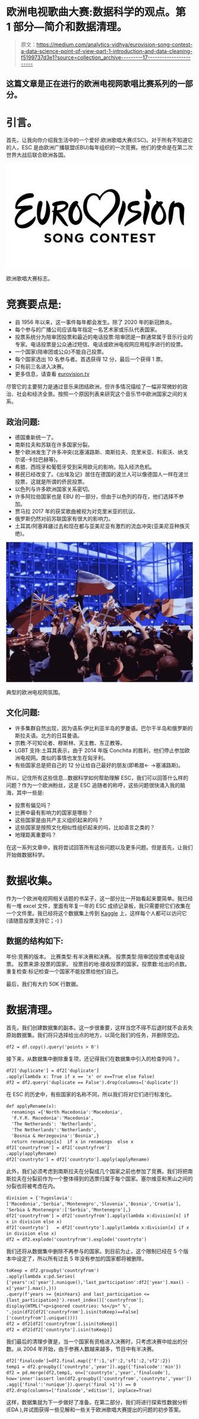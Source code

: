 # 欧洲电视歌曲大赛:数据科学的观点。第 1 部分—简介和数据清理。

> 原文：<https://medium.com/analytics-vidhya/eurovision-song-contest-a-data-science-point-of-view-part-1-introduction-and-data-cleaning-f5199737d3e1?source=collection_archive---------17----------------------->

## 这篇文章是正在进行的欧洲电视网歌唱比赛系列的一部分。

# 引言。

首先，让我向你介绍我生活中的一个爱好:欧洲歌唱大赛(ESC)。对于所有不知道它的人，ESC 是由欧洲广播联盟(EBU)每年组织的一次竞赛。他们的使命是在第二次世界大战后联合欧洲各国。

![](img/26086cc98a14d6841bc74530d039fbd7.png)

欧洲歌唱大赛标志。

# 竞赛要点是:

*   自 1956 年以来，这一事件每年都会发生。除了 2020 年的新冠肺炎。
*   每个参与的广播公司应该每年指定一名艺术家或乐队代表国家。
*   投票系统分为陪审团投票和最近的电话投票:陪审团是一群通常属于音乐行业的专家。电话投票是公众通过短信、电话或欧洲电视网应用程序进行的投票。
*   一个国家(陪审团或公众)不能自己投票。
*   每个国家选出 10 名参与者。首选获得 12 分，最后一个获得 1 票。
*   只有前三名进入决赛。
*   更多信息，请查看 [eurovision.tv](http://eurovision.tv/)

尽管它的主要努力是通过音乐来团结欧洲，但许多情况描绘了一幅非常微妙的政治、社会和经济全景。按照一个原因列表来研究这个音乐节中欧洲国家之间的关系。

## 政治问题:

*   德国重新统一了。
*   南斯拉夫和苏联在许多国家分裂。
*   整个欧洲发生了许多冲突(北塞浦路斯、南斯拉夫、克里米亚、科索沃、纳戈尔诺-卡拉巴赫等)。
*   希腊、西班牙和葡萄牙受到采用欧元的影响，陷入经济危机。
*   移民已经改变了。《出埃及记》居住在德国的波兰人可以像德国人一样在波兰投票，这就是所谓的侨民投票。
*   以色列与许多欧洲国家关系密切。
*   许多阿拉伯国家也是 EBU 的一部分，但由于以色列的存在，他们选择不参加。
*   贾马拉 2017 年的获奖歌曲被视为对克里米亚的抗议。
*   俄罗斯仍然对前苏联国家有很大的影响力。
*   土耳其/阿塞拜疆过去和现在都与亚美尼亚有激烈的流血冲突(亚美尼亚种族灭绝)。

![](img/c72bf94f80951a2cef47fdf97fc1c6af.png)

典型的欧洲电视网氛围。

## 文化问题:

*   许多集群自然出现，因为语系:伊比利亚半岛的罗曼语。巴尔干半岛和俄罗斯的斯拉夫语。北方的日耳曼语。
*   宗教:不可知论者、穆斯林、天主教、东正教等。
*   LGBT 支持:土耳其表示，由于 2014 年版 Conchita 的胜利，他们停止参加欧洲电视网。类似的事情也发生在匈牙利。
*   有些国家总是把自己的 12 分让给自己最好的朋友(即希腊← →塞浦路斯)。

所以，记住所有这些信息…数据科学如何帮助理解 ESC，我们可以回答什么样的问题？作为一个欧洲粉丝，这是 ESC 追随者的称呼，这些问题很快涌入我的脑海，其中一些是:

*   投票有偏见吗？
*   比赛中最有影响力的国家是哪些？
*   这些国家是由共产主义组织起来的吗？
*   这些国家是按照文化相似性组织起来的吗，比如语言之类的？
*   地理距离重要吗？

在这一系列文章中，我将尝试回答所有这些问题以及更多问题。但是首先，让我们开始做数据科学。

# 数据收集。

作为一个欧洲电视网相关话题的书呆子，这一部分比一开始看起来要简单。我已经有一堆 excel 文件，里面有年复一年的 ESC 成绩记录板，我只需要把它们收集在一个文件里。我已经将这个数据集上传到 [Kaggle](https://www.kaggle.com/imanolrecioerquicia/eurovision-song-contest-voting) 上，这样每个人都可以访问它(请随意投票支持它；-) )

## 数据的结构如下:

年份:竞赛的版本。
比赛类型:有半决赛和决赛。
投票类型:陪审团投票或电话投票。
投票来源:投票的国家。
投票目的地:接收投票的国家。投票数:给出的点数。重复检查:标记检查一个国家不能投票给他们自己。

最后，我们有大约 50K 行数据。

# 数据清理。

首先，我们创建数据集的副本。这一步很重要，这样当您不得不后退时就不会丢失原始数据集。我们将只选择给出点的地方，以简化我们的任务，并删除空边。

```
df2 = df.copy().query('points > 0')
```

接下来，从数据集中删除重复项，还记得我们在数据集中引入的检查列吗？。

```
df2['duplicate'] = df2['duplicate']
.apply(lambda x: True if x == 'x' or x==True else False)
df2 = df2.query('duplicate == False').drop(columns=['duplicate'])
```

在 ESC 的历史中，有些国家的名称不同，所以我们将对它们进行标准化。

```
def applyRename(x):
  renamings ={'North Macedonia':'Macedonia',
  'F.Y.R. Macedonia':'Macedonia',
  'The Netherands': 'Netherlands',
  'The Netherlands':'Netherlands',
  'Bosnia & Herzegovina':'Bosnia',}
  return renamings[x]  if x in renamings  else x
df2['countryfrom'] = df2['countryfrom']
.apply(applyRename)
df2['countryto'] = df2['countryto'].apply(applyRename)
```

此外，我们必须考虑到南斯拉夫在分裂成几个国家之前也参加了竞赛。我们将把南斯拉夫在分裂前作为一个整体得到的选票归属于每个国家。塞尔维亚和黑山之间的分裂也将被考虑在内。

```
division = {'Yugoslavia':['Macedonia','Serbia','Montenegro','Slovenia','Bosnia','Croatia'],
'Serbia & Montenegro':['Serbia','Montenegro'],}
df2['countryfrom'] = df2['countryfrom'].apply(lambda x:division[x] if x in division else x)
df2['countryto']   = df2['countryto'].apply(lambda x:division[x] if x in division else x)
df2 = df2.explode('countryfrom').explode('countryto')
```

我们还将从数据集中删除不再参与的国家。到目前为止，这个限制已经在 5 个版本中设定了，所以所有过去 5 年没有参加的国家都将被删除。

```
toKeep = df2.groupby('countryfrom')
.apply(lambda x:pd.Series(
{'years':x['year'].nunique(),'last_participation':df2['year'].max() - x['year'].max(),}))
.query(f'years >= {minYears} and last_participation <= {last_participation}').reset_index()['countryfrom'];
display(HTML("<p>ignored countries: %s</p>" %', '.join(df2[df2['countryfrom'].isin(toKeep)==False]['countryfrom'].unique())))
df2 = df2[df2['countryfrom'].isin(toKeep)]
df2 = df2[df2['countryto'].isin(toKeep)]
```

我们最后的清理步骤是，当一个国家有资格进入决赛时，只考虑决赛中给出的分数。从 2004 年开始，由于参赛人数越来越多，节目中有半决赛。

```
df2['finalcode']=df2.final.map({'f':1,'sf':2,'sf1':2,'sf2':2})
temp1 = df2.groupby(['countryto','year']).agg({'finalcode':'min'})
df2 = pd.merge(df2,temp1, on=['countryto','year','finalcode'], how='inner')assert len(df2.groupby(['countryfrom','countryto','year'])
.agg({'final':'nunique'}).query('final >1')) == 0
df2.drop(columns=['finalcode','edition'], inplace=True)
```

这样，数据集就为下一步做好了准备。在第二部分，我们将进行探索性数据分析(EDA ),并试图获得一些见解和一些关于欧洲歌唱大赛提出的问题的初步答案。